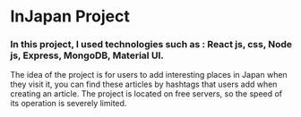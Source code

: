 # InJapan Project
### In this project, I used technologies such as : React js, css, Node js, Express, MongoDB, Material UI.
The idea of the project is for users to add interesting places in Japan when they visit it, you can find these articles by hashtags that users add when creating an article. The project is located on free servers, so the speed of its operation is severely limited.
